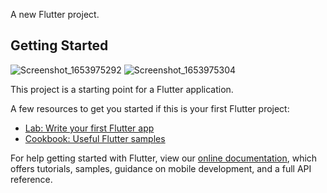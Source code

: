 A new Flutter project.

## Getting Started
![Screenshot_1653975292](https://user-images.githubusercontent.com/69295859/171100702-fe838eb5-26fa-4e97-b36a-79e4cf808864.png)      ![Screenshot_1653975304](https://user-images.githubusercontent.com/69295859/171100971-78d6ea21-6e61-487a-8e43-ba5bc9476aed.png)



This project is a starting point for a Flutter application.

A few resources to get you started if this is your first Flutter project:

- [Lab: Write your first Flutter app](https://flutter.dev/docs/get-started/codelab)
- [Cookbook: Useful Flutter samples](https://flutter.dev/docs/cookbook)

For help getting started with Flutter, view our
[online documentation](https://flutter.dev/docs), which offers tutorials,
samples, guidance on mobile development, and a full API reference.
